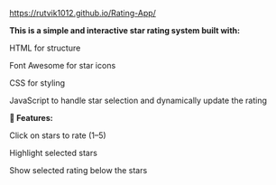 https://rutvik1012.github.io/Rating-App/


**This is a simple and interactive star rating system built with:**

HTML for structure

Font Awesome for star icons

CSS for styling

JavaScript to handle star selection and dynamically update the rating


**🔧 Features:**

Click on stars to rate (1–5)

Highlight selected stars

Show selected rating below the stars
